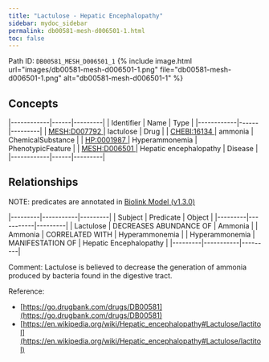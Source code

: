 ```yaml
---
title: "Lactulose - Hepatic Encephalopathy"
sidebar: mydoc_sidebar
permalink: db00581-mesh-d006501-1.html
toc: false 
---
```



Path ID: `DB00581_MESH_D006501_1`
{% include image.html url="images/db00581-mesh-d006501-1.png" file="db00581-mesh-d006501-1.png" alt="db00581-mesh-d006501-1" %}

## Concepts

|------------|------|---------|
| Identifier | Name | Type    |
|------------|------|---------|
| <a href="https://identifiers.org/MESH:D007792">MESH:D007792 </a> | lactulose | Drug |
| <a href="https://identifiers.org/CHEBI:16134">CHEBI:16134 </a> | ammonia | ChemicalSubstance |
| <a href="https://identifiers.org/HP:0001987">HP:0001987 </a> | Hyperammonemia | PhenotypicFeature |
| <a href="https://identifiers.org/MESH:D006501">MESH:D006501 </a> | Hepatic encephalopathy | Disease |
|------------|------|---------|

## Relationships


NOTE: predicates are annotated in <a href="https://github.com/biolink/biolink-model/releases/tag/v1.3.0">Biolink Model (v1.3.0)</a>

|---------|-----------|---------|
| Subject | Predicate | Object  |
|---------|-----------|---------|
| Lactulose | DECREASES ABUNDANCE OF | Ammonia |
| Ammonia | CORRELATED WITH | Hyperammonemia |
| Hyperammonemia | MANIFESTATION OF | Hepatic Encephalopathy |
|---------|-----------|---------|

Comment: Lactulose is believed to decrease the generation of ammonia produced by bacteria found in the digestive tract.

Reference: 
  - [https://go.drugbank.com/drugs/DB00581](https://go.drugbank.com/drugs/DB00581)
  - [https://en.wikipedia.org/wiki/Hepatic_encephalopathy#Lactulose/lactitol](https://en.wikipedia.org/wiki/Hepatic_encephalopathy#Lactulose/lactitol)
